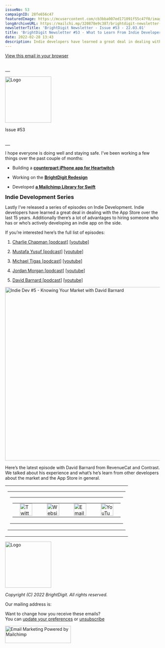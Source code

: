 ```yaml
---
issueNo: 53
campaignID: 28fe656c47
featuredImage: https://mcusercontent.com/cb3bba007ed171091f55c47f0/images/bfa1fc00-b9f4-8860-7662-41d9965758d9.jpg
longArchiveURL: https://mailchi.mp/320878e9c387/brightdigit-newsletter-53-indie-dev
newsletterTitle: 'BrightDigit Newsletter - Issue #53 - 22.03.01'
title: 'BrightDigit Newsletter #53 - What to Learn From Indie Developers'
date: 2022-02-28 13:43
description: Indie developers have learned a great deal in dealing with the App Store.
---
```

<span class="mcnPreviewText"
style="display:none; font-size:0px; line-height:0px; max-height:0px; max-width:0px; opacity:0; overflow:hidden; visibility:hidden; mso-hide:all;">Indie
developers have learned a great deal in dealing with the App
Store.</span>

[View this email in your
browser](https://mailchi.mp/320878e9c387/brightdigit-newsletter-53-indie-dev?e=%5BUNIQID%5D)

<table data-border="0" data-cellpadding="0" data-cellspacing="0" width="100%" style="background-color:transparent" role="presentation">
<tbody>
<tr class="odd">
<td style="min-width: 100%; border-top: 20px solid transparent" data-valign="top"></td>
</tr>
</tbody>
</table>

<img src="https://dim.mcusercontent.com/cs/cb3bba007ed171091f55c47f0/images/e34cb9b8-208c-4e6c-a0e8-b7e407f037ab.png?w=150&amp;dpr=2" width="150" alt="Logo" />

Issue \#53

<table data-border="0" data-cellpadding="0" data-cellspacing="0" width="100%" style="background-color:transparent" role="presentation">
<tbody>
<tr class="odd">
<td style="min-width: 100%; border-top: 20px solid transparent" data-valign="top"></td>
</tr>
</tbody>
</table>

I hope everyone is doing well and staying safe. I’ve been working a few
things over the past couple of months:

-   Building a [**counterpart iPhone app for
    Heartwitch**](https://twitter.com/leogdion/status/1494767189538267139?s=20&t=Q5cSbWs40-K0QORWzyPOkA)

-   Working on the [**BrightDigit
    Redesign**](https://twitter.com/leogdion/status/1491062277759455233?s=20&t=Q5cSbWs40-K0QORWzyPOkA)

-   Developed [**a Mailchimp Library for
    Swift**](https://twitter.com/leogdion/status/1496612847220137992?s=20&t=Q5cSbWs40-K0QORWzyPOkA)

**<span style="font-size: 18px">Indie Development Series</span>**

Lastly I’ve released a series of episodes on Indie Development. Indie
developers have learned a great deal in dealing with the App Store over
the last 15 years. Additionally there’s a lot of advantages to hiring
someone who has or who’s actively developing an indie app on the side.

If you’re interested here’s the full list of episodes:

1.  [Charlie Chapman
    \[podcast\]](https://share.transistor.fm/s/7462e031)
    [\[youtube\]](https://www.youtube.com/watch?v=UXvCBj6SAEA)

2.  [Mustafa Yusuf \[podcast\]](https://share.transistor.fm/s/995f0297)
    [\[youtube\]](https://www.youtube.com/watch?v=u_7Ow5dN0lc&t=8s)

3.  [Michael Tigas \[podcast\]](https://share.transistor.fm/s/3191b2bf)
    [\[youtube\]](https://www.youtube.com/watch?v=HwC2_dETDFs&t=2s)

4.  [Jordan Morgan \[podcast\]](https://share.transistor.fm/s/a9cc0af5)
    [\[youtube\]](https://www.youtube.com/watch?v=aMBoJDnBuSo&t=6s)

5.  [David Barnard \[podcast\]](https://share.transistor.fm/s/635099a8)
    [\[youtube\]](https://www.youtube.com/watch?v=LaCj_Oaw1uo)

[<img src="https://dim.mcusercontent.com/cs/cb3bba007ed171091f55c47f0/video_thumbnails_new/419ee320a6f31130f1182dbfd2dfd89e.png?w=564&amp;dpr=2" width="564" alt="Indie Dev #5 - Knowing Your Market with David Barnard" />](https://www.youtube.com/watch?v=LaCj_Oaw1uo)

Here’s the latest episode with David Barnard from RevenueCat and
Contrast. We talked about his experience and what’s he’s learn from
other developers about the market and the App Store in general.

<table data-align="center" data-border="0" data-cellpadding="0" data-cellspacing="0" width="100%" role="presentation">
<colgroup>
<col style="width: 100%" />
</colgroup>
<tbody>
<tr class="odd">
<td class="mceSection" style="background-position: center; background-repeat: no-repeat; background-size: cover" data-valign="top"><table data-border="0" data-cellpadding="0" data-cellspacing="24" width="100%" style="table-layout:fixed" role="presentation">
<tbody>
<tr class="odd">
<td colspan="12" class="mceColumn" style="background-position: center; background-repeat: no-repeat; background-size: cover" data-valign="top" width="100%"><table data-border="0" data-cellpadding="0" data-cellspacing="0" width="100%" role="presentation">
<colgroup>
<col style="width: 100%" />
</colgroup>
<tbody>
<tr class="odd">
<td style="text-align: center;" id="mceColumnContainer" class="mceSpacing-24" data-valign="top"><table class="mceClusterLayout" data-border="0" data-cellpadding="0" data-cellspacing="0" width="" role="presentation">
<tbody>
<tr class="odd">
<td class="mobileClass-554" style="padding-left: 24px; padding-top: 0; padding-right: 24px" data-breakpoint="554" data-valign="top"><a href="https://twitter.com/brightdigit"><img src="https://dim.mcusercontent.com/https/cdn-images.mailchimp.com%2Ficons%2Fsocial-block-v3%2Fblock-icons-v3%2Ftwitter-filled-dark-40.png?w=40&amp;dpr=2" width="40" alt="Twitter icon" /></a></td>
<td class="mobileClass-554" style="padding-left: 24px; padding-top: 0; padding-right: 24px" data-breakpoint="554" data-valign="top"><a href="https://brightdigit.com"><img src="https://dim.mcusercontent.com/https/cdn-images.mailchimp.com%2Ficons%2Fsocial-block-v3%2Fblock-icons-v3%2Fwebsite-filled-dark-40.png?w=40&amp;dpr=2" width="40" alt="Website icon" /></a></td>
<td class="mobileClass-554" style="padding-left: 24px; padding-top: 0; padding-right: 24px" data-breakpoint="554" data-valign="top"><a href="mailto:info@brightdigit.com"><img src="https://dim.mcusercontent.com/https/cdn-images.mailchimp.com%2Ficons%2Fsocial-block-v3%2Fblock-icons-v3%2Femail-filled-dark-40.png?w=40&amp;dpr=2" width="40" alt="Email icon" /></a></td>
<td class="mobileClass-554" style="padding-left: 24px; padding-top: 0; padding-right: 24px" data-breakpoint="554" data-valign="top"><a href="https://www.youtube.com/c/BrightdigitLLC"><img src="https://dim.mcusercontent.com/https/cdn-images.mailchimp.com%2Ficons%2Fsocial-block-v3%2Fblock-icons-v3%2Fyoutube-filled-dark-40.png?w=40&amp;dpr=2" width="40" alt="YouTube icon" /></a></td>
</tr>
</tbody>
</table></td>
</tr>
</tbody>
</table></td>
</tr>
</tbody>
</table></td>
</tr>
</tbody>
</table>

<img src="https://dim.mcusercontent.com/cs/cb3bba007ed171091f55c47f0/images/e34cb9b8-208c-4e6c-a0e8-b7e407f037ab.png?w=150&amp;dpr=2" width="150" alt="Logo" />

*Copyright (C) 2022 BrightDigit. All rights reserved.*  
  
  
Our mailing address is:  
  
  
Want to change how you receive these emails?  
You can [update your
preferences](https://brightdigit.us12.list-manage.com/profile?u=cb3bba007ed171091f55c47f0&id=584d0d5c40&e=%5BUNIQID%5D&c=28fe656c47)
or
[unsubscribe](https://brightdigit.us12.list-manage.com/unsubscribe?u=cb3bba007ed171091f55c47f0&id=584d0d5c40&e=%5BUNIQID%5D&c=28fe656c47)  
  
[<img src="https://cdn-images.mailchimp.com/monkey_rewards/MC_MonkeyReward_26.png" title="Mailchimp Email Marketing" width="214" height="56" alt="Email Marketing Powered by Mailchimp" />](http://www.mailchimp.com/email-referral/?utm_source=freemium_newsletter&utm_medium=email&utm_campaign=referral_marketing&aid=cb3bba007ed171091f55c47f0&afl=1)